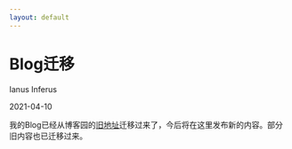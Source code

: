 ```yaml
---
layout: default
---
```


# Blog迁移

Ianus Inferus

2021-04-10

我的Blog已经从博客园的[旧地址](https://www.cnblogs.com/Rex/)迁移过来了，今后将在这里发布新的内容。部分旧内容也已迁移过来。
